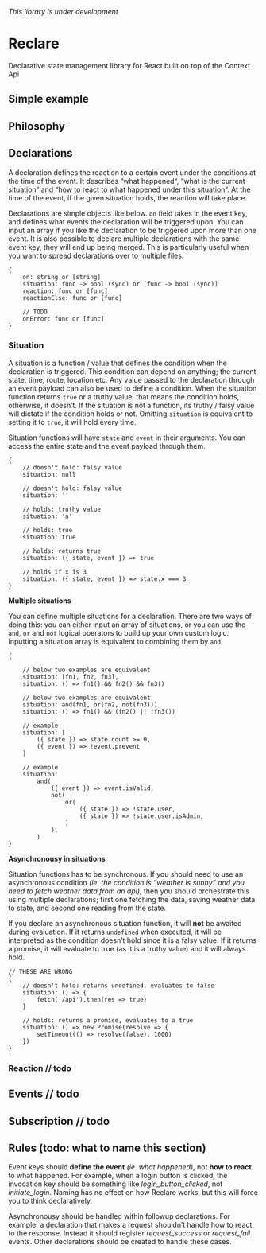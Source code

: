 _This library is under development_

# Reclare

Declarative state management library for React built on top of the Context Api

## Simple example

## Philosophy

## Declarations

A declaration defines the reaction to a certain event under the conditions at the time of the event. It describes “what happened“, “what is the current situation” and “how to react to what happened under this situation”. At the time of the event, if the given situation holds, the reaction will take place.

Declarations are simple objects like below. `on` field takes in the event key, and defines what events the declaration will be triggered upon. You can input an array if you like the declaration to be triggered upon more than one event. It is also possible to declare multiple declarations with the same event key, they will end up being merged. This is particularly useful when you want to spread declarations over to multiple files.

```
{
	on: string or [string]
	situation: func -> bool (sync) or [func -> bool (sync)]
	reaction: func or [func]
	reactionElse: func or [func]

	// TODO
	onError: func or [func]
}
```

### Situation

A situation is a function / value that defines the condition when the declaration is triggered. This condition can depend on anything; the current state, time, route, location etc. Any value passed to the declaration through an event payload can also be used to define a condition. When the situation function returns `true` or a truthy value, that means the condition holds, otherwise, it doesn’t. If the situation is not a function, its truthy / falsy value will dictate if the condition holds or not. Omitting `situation` is equivalent to setting it to `true`, it will hold every time.

Situation functions will have `state` and `event` in their arguments. You can access the entire state and the event payload through them.

```
{
	// doesn't hold: falsy value
	situation: null

	// doesn't hold: falsy value
	situation: ''

	// holds: truthy value
	situation: 'a'

	// holds: true
	situation: true

	// holds: returns true
	situation: ({ state, event }) => true

	// holds if x is 3
	situation: ({ state, event }) => state.x === 3
}
```

**Multiple situations**

You can define multiple situations for a declaration. There are two ways of doing this: you can either input an array of situations, or you can use the `and`, `or` and `not` logical operators to build up your own custom logic. Inputting a situation array is equivalent to combining them by `and`.

```
{

	// below two examples are equivalent
	situation: [fn1, fn2, fn3],
	situation: () => fn1() && fn2() && fn3()

	// below two examples are equivalent
	situation: and(fn1, or(fn2, not(fn3)))
	situation: () => fn1() && (fn2() || !fn3())

	// example
	situation: [
		({ state }) => state.count >= 0,
		({ event }) => !event.prevent
	]

	// example
	situation:
		and(
			({ event }) => event.isValid,
			not(
				or(
					({ state }) => !state.user,
					({ state }) => !state.user.isAdmin,
				)
			),
		)
}
```

**Asynchronousy in situations**

Situation functions has to be synchronous. If you should need to use an asynchronous condition _(ie. the condition is “weather is sunny” and you need to fetch weather data from an api)_, then you should orchestrate this using multiple declarations; first one fetching the data, saving weather data to state, and second one reading from the state.

If you declare an asynchronous situation function, it will **not** be awaited during evaluation. If it returns `undefined` when executed, it will be interpreted as the condition doesn’t hold since it is a falsy value. If it returns a promise, it will evaluate to true (as it is a truthy value) and it will always hold.

```
// THESE ARE WRONG
{
	// doesn't hold: returns undefined, evaluates to false
	situation: () => {
		fetch('/api').then(res => true)
	}

	// holds: returns a promise, evaluates to a true
	situation: () => new Promise(resolve => {
		setTimeout(() => resolve(false), 1000)
	})
}
```

### Reaction // todo

## Events // todo

## Subscription // todo

## Rules (todo: what to name this section)

Event keys should **define the event** _(ie. what happened)_, not **how to react** to what happened. For example, when a login button is clicked, the invocation key should be something like _login_button_clicked_, not _initiate_login_. Naming has no effect on how Reclare works, but this will force you to think declaratively.

Asynchronousy should be handled within followup declarations. For example, a declaration that makes a request shouldn’t handle how to react to the response. Instead it should register _request_success_ or _request_fail_ events. Other declarations should be created to handle these cases.
